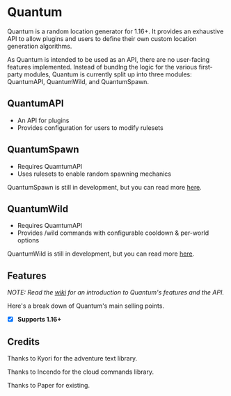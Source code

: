 # Quantum

Quantum is a random location generator for 1.16+. It provides an exhaustive API to allow plugins and users to define their own custom location generation algorithms.

As Quantum is intended to be used as an API, there are no user-facing features implemented. Instead of bundlng the logic for the various first-party modules, Quantum is currently split up into three modules: QuantumAPI, QuantumWild, and QuantumSpawn.

## QuantumAPI
- An API for plugins
- Provides configuration for users to modify rulesets

## QuantumSpawn
- Requires QuamtumAPI
- Uses rulesets to enable random spawning mechanics

QuantumSpawn is still in development, but you can read more [here](#).

## QuantumWild
- Requires QuamtumAPI
- Provides /wild commands with configurable cooldown & per-world options

QuantumWild is still in development, but you can read more [here](#).

## Features

_NOTE: Read the [wiki](../../wiki) for an introduction to Quantum's features and the API._

Here's a break down of Quantum's main selling points.

- [x] **Supports 1.16+**
    
## Credits

Thanks to Kyori for the adventure text library.

Thanks to Incendo for the cloud commands library.

Thanks to Paper for existing.
